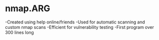# nmap.ARG

-Created using help online/friends
-Used for automatic scanning and custom nmap scans
-Efficient for vulnerability testing
-First program over 300 lines long

